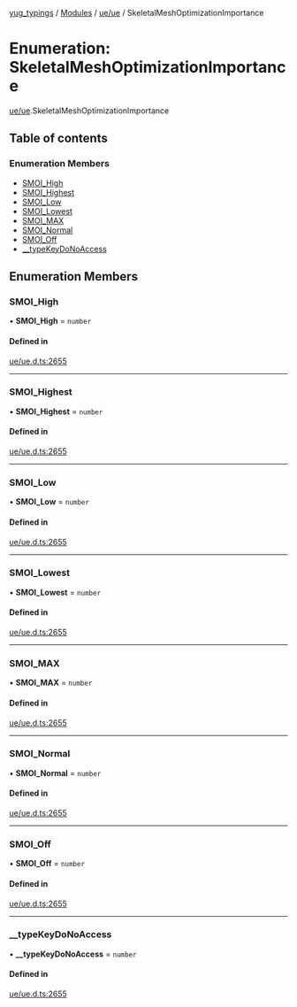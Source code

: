 [yug_typings](../README.md) / [Modules](../modules.md) / [ue/ue](../modules/ue_ue.md) / SkeletalMeshOptimizationImportance

# Enumeration: SkeletalMeshOptimizationImportance

[ue/ue](../modules/ue_ue.md).SkeletalMeshOptimizationImportance

## Table of contents

### Enumeration Members

- [SMOI\_High](ue_ue.SkeletalMeshOptimizationImportance.md#smoi_high)
- [SMOI\_Highest](ue_ue.SkeletalMeshOptimizationImportance.md#smoi_highest)
- [SMOI\_Low](ue_ue.SkeletalMeshOptimizationImportance.md#smoi_low)
- [SMOI\_Lowest](ue_ue.SkeletalMeshOptimizationImportance.md#smoi_lowest)
- [SMOI\_MAX](ue_ue.SkeletalMeshOptimizationImportance.md#smoi_max)
- [SMOI\_Normal](ue_ue.SkeletalMeshOptimizationImportance.md#smoi_normal)
- [SMOI\_Off](ue_ue.SkeletalMeshOptimizationImportance.md#smoi_off)
- [\_\_typeKeyDoNoAccess](ue_ue.SkeletalMeshOptimizationImportance.md#__typekeydonoaccess)

## Enumeration Members

### SMOI\_High

• **SMOI\_High** = `number`

#### Defined in

[ue/ue.d.ts:2655](https://github.com/YugMetaverse/yug_typings/blob/25cad34/ue/ue.d.ts#L2655)

___

### SMOI\_Highest

• **SMOI\_Highest** = `number`

#### Defined in

[ue/ue.d.ts:2655](https://github.com/YugMetaverse/yug_typings/blob/25cad34/ue/ue.d.ts#L2655)

___

### SMOI\_Low

• **SMOI\_Low** = `number`

#### Defined in

[ue/ue.d.ts:2655](https://github.com/YugMetaverse/yug_typings/blob/25cad34/ue/ue.d.ts#L2655)

___

### SMOI\_Lowest

• **SMOI\_Lowest** = `number`

#### Defined in

[ue/ue.d.ts:2655](https://github.com/YugMetaverse/yug_typings/blob/25cad34/ue/ue.d.ts#L2655)

___

### SMOI\_MAX

• **SMOI\_MAX** = `number`

#### Defined in

[ue/ue.d.ts:2655](https://github.com/YugMetaverse/yug_typings/blob/25cad34/ue/ue.d.ts#L2655)

___

### SMOI\_Normal

• **SMOI\_Normal** = `number`

#### Defined in

[ue/ue.d.ts:2655](https://github.com/YugMetaverse/yug_typings/blob/25cad34/ue/ue.d.ts#L2655)

___

### SMOI\_Off

• **SMOI\_Off** = `number`

#### Defined in

[ue/ue.d.ts:2655](https://github.com/YugMetaverse/yug_typings/blob/25cad34/ue/ue.d.ts#L2655)

___

### \_\_typeKeyDoNoAccess

• **\_\_typeKeyDoNoAccess** = `number`

#### Defined in

[ue/ue.d.ts:2655](https://github.com/YugMetaverse/yug_typings/blob/25cad34/ue/ue.d.ts#L2655)
